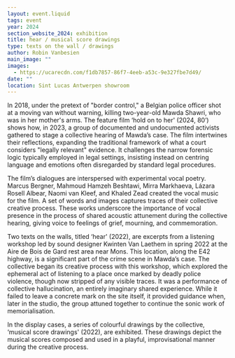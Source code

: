```yaml
---
layout: event.liquid
tags: event
year: 2024
section_website_2024: exhibition
title: hear / musical score drawings
type: texts on the wall / drawings
author: Robin Vanbesien
main_image: ""
images:
  - https://ucarecdn.com/f1db7857-86f7-4eeb-a53c-9e327fbe7d49/
date: ""
location: Sint Lucas Antwerpen showroom
---
```

In 2018, under the pretext of "border control," a Belgian police officer shot at a moving van without warning, killing two-year-old Mawda Shawri, who was in her mother's arms. The feature film ‘hold on to her' (2024, 80’) shows how, in 2023, a group of documented and undocumented activists gathered to stage a collective hearing of Mawda’s case. The film intertwines their reflections, expanding the traditional framework of what a court considers "legally relevant" evidence. It challenges the narrow forensic logic typically employed in legal settings, insisting instead on centring language and emotions often disregarded by standard legal procedures.

The film’s dialogues are interspersed with experimental vocal poetry. Marcus Bergner, Mahmoud Hamzeh Beshtawi, Mirra Markhaeva, Lázara Rosell Albear, Naomi van Kleef, and Khaled Zead created the vocal music for the film. A set of words and images captures traces of their collective creative process. These works underscore the importance of vocal presence in the process of shared acoustic attunement during the collective hearing, giving voice to feelings of grief, mourning, and commemoration.

Two texts on the walls, titled ‘hear' (2022), are excerpts from a listening workshop led by sound designer Kwinten Van Laethem in spring 2022 at the Aire de Bois de Gard rest area near Mons. This location, along the E42 highway, is a significant part of the crime scene in Mawda’s case. The collective began its creative process with this workshop, which explored the ephemeral act of listening to a place once marked by deadly police violence, though now stripped of any visible traces. It was a performance of collective hallucination, an entirely imaginary shared experience. While it failed to leave a concrete mark on the site itself, it provided guidance when, later in the studio, the group attuned together to continue the sonic work of memorialisation.

In the display cases, a series of colourful drawings by the collective, ‘musical score drawings' (2022), are exhibited. These drawings depict the musical scores composed and used in a playful, improvisational manner during the creative process.
